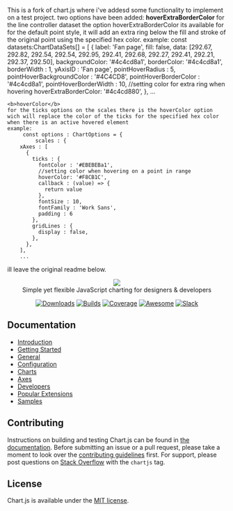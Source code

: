 <p>
	This is a fork of chart.js where i've addesd some functionality to implement on a test project.
	two options have been added:
	<b>hoverExtraBorderColor</b>
		for the line controller dataset the option hoverExtraBorderColor its available for for the default point style, it will add an extra ring below the fill and stroke of the original point using the specified hex color.
	example: 
		const datasets:ChartDataSets[] = [
      {
        label: 'Fan page',
        fill: false,
        data: [292.67, 292.82, 292.54, 292.54, 292.95, 292.41, 292.68, 292.27, 292.41, 292.21, 292.37, 292.50],
        backgroundColor: '#4c4cd8a1',
        borderColor: '#4c4cd8a1',
        borderWidth : 1,
        yAxisID : 'Fan page',
        pointHoverRadius : 5,
        pointHoverBackgroundColor : '#4C4CD8',
        pointHoverBorderColor : '#4c4cd8a1',
        pointHoverBorderWidth : 10,
        //setting color for extra ring when hovering
        hoverExtraBorderColor: '#4c4cd880',
      },  
	...
	
	<b>hoverColor</b>
	for the ticks options on the scales there is the hoverColor option wich will replace the color of the ticks for the specified hex color when there is an active hovered element 
	example:
		 const options : ChartOptions = {
		 	 scales : {
        xAxes : [
          {
            ticks : {
              fontColor : '#EBEBEBa1',
              //setting color when hovering on a point in range
              hoverColor: '#F8CB1C',
              callback : (value) => {
                return value
              },
              fontSize : 10,
              fontFamily : 'Work Sans',
              padding : 6
            },
            gridLines : {
              display : false,
            },
          },
        ],
		...
</p>
ill leave the original readme below.


<p align="center">
    <img src="https://www.chartjs.org/media/logo-title.svg"><br/>
    Simple yet flexible JavaScript charting for designers & developers
</p>

<p align="center">
    <a href="https://www.chartjs.org/docs/latest/getting-started/installation.html"><img src="https://img.shields.io/github/release/chartjs/Chart.js.svg?style=flat-square&maxAge=600" alt="Downloads"></a>
    <a href="https://travis-ci.org/chartjs/Chart.js"><img src="https://img.shields.io/travis/chartjs/Chart.js.svg?style=flat-square&maxAge=600" alt="Builds"></a>
    <a href="https://coveralls.io/github/chartjs/Chart.js?branch=master"><img src="https://img.shields.io/coveralls/chartjs/Chart.js.svg?style=flat-square&maxAge=600" alt="Coverage"></a>
    <a href="https://github.com/chartjs/awesome"><img src="https://awesome.re/badge-flat2.svg" alt="Awesome"></a>
    <a href="https://chartjs-slack.herokuapp.com/"><img src="https://img.shields.io/badge/slack-chartjs-blue.svg?style=flat-square&maxAge=3600" alt="Slack"></a>
</p>

## Documentation

- [Introduction](https://www.chartjs.org/docs/latest/)
- [Getting Started](https://www.chartjs.org/docs/latest/getting-started/)
- [General](https://www.chartjs.org/docs/latest/general/)
- [Configuration](https://www.chartjs.org/docs/latest/configuration/)
- [Charts](https://www.chartjs.org/docs/latest/charts/)
- [Axes](https://www.chartjs.org/docs/latest/axes/)
- [Developers](https://www.chartjs.org/docs/latest/developers/)
- [Popular Extensions](https://github.com/chartjs/awesome)
- [Samples](https://www.chartjs.org/samples/)

## Contributing

Instructions on building and testing Chart.js can be found in [the documentation](https://github.com/chartjs/Chart.js/blob/master/docs/developers/contributing.md#building-and-testing). Before submitting an issue or a pull request, please take a moment to look over the [contributing guidelines](https://github.com/chartjs/Chart.js/blob/master/docs/developers/contributing.md) first. For support, please post questions on [Stack Overflow](https://stackoverflow.com/questions/tagged/chartjs) with the `chartjs` tag.

## License

Chart.js is available under the [MIT license](https://opensource.org/licenses/MIT).
